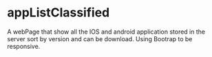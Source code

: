 # appListClassified
A webPage that show all the IOS and android application stored in the server sort by version and can be download.
Using Bootrap to be responsive.
